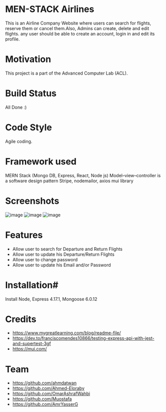 # MEN-STACK Airlines #
This is an Airline Company Website where users can search for flights, reserve them or cancel them.Also, Admins can create, delete and edit flights. any user should be able to create an account, login in and edit its profile. 

# Motivation #
This project is a part of the Advanced Computer Lab (ACL).

# Build Status #
All Done :)

# Code Style #
Agile coding.

# Framework used #
MERN Stack (Mongo DB, Express, React, Node js) 
Model–view–controller is a software design pattern
Stripe, nodemailor, axios
mui library

# Screenshots #
![image](https://user-images.githubusercontent.com/76870192/147394102-cb452f11-7d19-4aa0-8c3a-cb5af3d5c491.png)
![image](https://user-images.githubusercontent.com/76870192/147394107-948c8d9f-64e3-4043-a4ef-8b109b660be6.png)
![image](https://user-images.githubusercontent.com/76870192/147394299-56ee5edd-c012-40e4-87e4-2f047c458398.png)


# Features #
- Allow user to search for Departure and Return Flights 
- Allow user to update his Departure/Return Flights
-  Allow user to change password 
-  Allow user to update his Email and/or Password


# Installation#
Install Node, Express 4.17.1, Mongoose 6.0.12

# Credits #
- https://www.mygreatlearning.com/blog/readme-file/
- https://dev.to/franciscomendes10866/testing-express-api-with-jest-and-supertest-3gf
- https://mui.com/

# Team #
- https://github.com/ahmdatwan
- https://github.com/Ahmed-Eloraby
- https://github.com/OmarAshrafWahbi
- https://github.com/Muostafa 
- https://github.com/AmrYasserG

